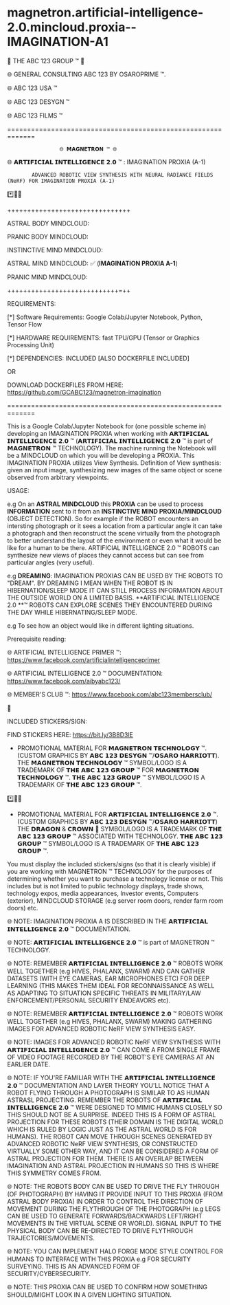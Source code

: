 # magnetron.artificial-intelligence-2.0.mincloud.proxia--IMAGINATION-A1

 
🤖 THE ABC 123 GROUP ™ 🤖

🌐 GENERAL CONSULTING ABC 123 BY OSAROPRIME ™.

🌐 ABC 123 USA ™

🌐 ABC 123 DESYGN ™

🌐 ABC 123 FILMS ™

=============================================================

                     🌐 𝗠𝗔𝗚𝗡𝗘𝗧𝗥𝗢𝗡 ™ 🌐
                     
🌐 𝗔𝗥𝗧𝗜𝗙𝗜𝗖𝗜𝗔𝗟 𝗜𝗡𝗧𝗘𝗟𝗟𝗜𝗚𝗘𝗡𝗖𝗘 𝟮.𝟬 ™ : IMAGINATION PROXIA (A-1)

            ADVANCED ROBOTIC VIEW SYNTHESIS WITH NEURAL RADIANCE FIELDS (NeRF) FOR IMAGINATION PROXIA (A-1)


*️⃣📶🤖

+++++++++++++++++++++++++++++++

ASTRAL BODY MINDCLOUD:

PRANIC BODY MINDCLOUD:

INSTINCTIVE MIND MINDCLOUD:

ASTRAL MIND MINDCLOUD: ✅ (**IMAGINATION PROXIA A-1**)

PRANIC MIND MINDCLOUD: 


++++++++++++++++++++++++++++=++


REQUIREMENTS: 

[*] Software Requirements: Google Colab/Jupyter Notebook, Python, Tensor Flow

[*] HARDWARE REQUIREMENTS: fast TPU/GPU (Tensor or Graphics Processing Unit)

[*] DEPENDENCIES: INCLUDED [ALSO DOCKERFILE INCLUDED] 

OR 

DOWNLOAD DOCKERFILES FROM HERE: https://github.com/GCABC123/magnetron-imagination

=============================================================

This is a Google Colab/Jupyter Notebook for (one possible scheme in) developing an IMAGINATION PROXIA when working with 𝗔𝗥𝗧𝗜𝗙𝗜𝗖𝗜𝗔𝗟 𝗜𝗡𝗧𝗘𝗟𝗟𝗜𝗚𝗘𝗡𝗖𝗘 𝟮.𝟬 ™ (𝗔𝗥𝗧𝗜𝗙𝗜𝗖𝗜𝗔𝗟 𝗜𝗡𝗧𝗘𝗟𝗟𝗜𝗚𝗘𝗡𝗖𝗘 𝟮.𝟬 ™ is part of 𝗠𝗔𝗚𝗡𝗘𝗧𝗥𝗢𝗡 ™ TECHNOLOGY). The machine running the Notebook will be a MINDCLOUD on which you will be developing a PROXIA. This IMAGINATION PROXIA utilizes View Synthesis. Definition of View synthesis: given an input image, synthesizing new images of the same object or scene observed from arbitrary viewpoints.

USAGE:

e.g On an **ASTRAL MINDCLOUD** this **PROXIA** can be used to process **INFORMATION** sent to it from an **INSTINCTIVE MIND PROXIA/MINDCLOUD** (OBJECT DETECTION). So for example if the ROBOT encounters an intersting photograph or it sees a location from a particular angle it can take a photograph and then reconstruct the scene virtually from the photograph to better understand the layout of the environment or even what it would be like for a human to be there. ARTIFICIAL INTELLIGENCE 2.0 ™ ROBOTS can synthesize new views of places they cannot access but can see from particular angles (very useful). 


e.g **DREAMING**: IMAGINATION PROXIAS CAN BE USED BY THE ROBOTS TO "DREAM". BY DREAMING I MEAN WHEN THE ROBOT IS IN HIBERNATION/SLEEP MODE IT CAN STILL PROCESS INFORMATION ABOUT THE OUTSIDE WORLD ON A LIMITED BASIS. **ARTIFICIAL INTELLIGENCE 2.0 **™ ROBOTS CAN EXPLORE SCENES THEY ENCOUNTERED DURING THE DAY WHILE HIBERNATING/SLEEP MODE.

e.g To see how an object would like in different lighting situations.



Prerequisite reading:

🌐 ARTIFICIAL INTELLIGENCE PRIMER ™: https://www.facebook.com/artificialintelligenceprimer

🌐 ARTIFICIAL INTELLIGENCE 2.0 ™ DOCUMENTATION: https://www.facebook.com/aibyabc123/

🌐 MEMBER'S CLUB ™: https://www.facebook.com/abc123membersclub/ 

👑 

INCLUDED STICKERS/SIGN:

FIND STICKERS HERE: https://bit.ly/3B8D3lE

- PROMOTIONAL MATERIAL FOR 𝗠𝗔𝗚𝗡𝗘𝗧𝗥𝗢𝗡 𝗧𝗘𝗖𝗛𝗡𝗢𝗟𝗢𝗚𝗬 ™. (CUSTOM GRAPHICS BY 𝗔𝗕𝗖 𝟭𝟮𝟯 𝗗𝗘𝗦𝗬𝗚𝗡 ™/𝗢𝗦𝗔𝗥𝗢 𝗛𝗔𝗥𝗥𝗜𝗢𝗧𝗧). THE 𝗠𝗔𝗚𝗡𝗘𝗧𝗥𝗢𝗡 𝗧𝗘𝗖𝗛𝗡𝗢𝗟𝗢𝗚𝗬 ™  SYMBOL/LOGO IS A TRADEMARK OF 𝗧𝗛𝗘 𝗔𝗕𝗖 𝟭𝟮𝟯 𝗚𝗥𝗢𝗨𝗣 ™ FOR 𝗠𝗔𝗚𝗡𝗘𝗧𝗥𝗢𝗡 𝗧𝗘𝗖𝗛𝗡𝗢𝗟𝗢𝗚𝗬 ™. 𝗧𝗛𝗘 𝗔𝗕𝗖 𝟭𝟮𝟯 𝗚𝗥𝗢𝗨𝗣 ™ SYMBOL/LOGO IS A TRADEMARK OF 𝗧𝗛𝗘 𝗔𝗕𝗖 𝟭𝟮𝟯 𝗚𝗥𝗢𝗨𝗣 ™.

*️⃣📶🤖

- PROMOTIONAL MATERIAL FOR 𝗔𝗥𝗧𝗜𝗙𝗜𝗖𝗜𝗔𝗟 𝗜𝗡𝗧𝗘𝗟𝗟𝗜𝗚𝗘𝗡𝗖𝗘 𝟮.𝟬 ™. (CUSTOM GRAPHICS BY 𝗔𝗕𝗖 𝟭𝟮𝟯 𝗗𝗘𝗦𝗬𝗚𝗡 ™/𝗢𝗦𝗔𝗥𝗢 𝗛𝗔𝗥𝗥𝗜𝗢𝗧𝗧) THE 𝗗𝗥𝗔𝗚𝗢𝗡 & 𝗖𝗥𝗢𝗪𝗡 👑 SYMBOL/LOGO IS A TRADEMARK OF 𝗧𝗛𝗘 𝗔𝗕𝗖 𝟭𝟮𝟯 𝗚𝗥𝗢𝗨𝗣 ™ ASSOCIATED WITH TECHNOLOGY. 𝗧𝗛𝗘 𝗔𝗕𝗖 𝟭𝟮𝟯 𝗚𝗥𝗢𝗨𝗣 ™ SYMBOL/LOGO IS A TRADEMARK OF 𝗧𝗛𝗘 𝗔𝗕𝗖 𝟭𝟮𝟯 𝗚𝗥𝗢𝗨𝗣 ™.

You must display the included stickers/signs (so that it is clearly visible) if you are working with MAGNETRON ™ TECHNOLOGY for the purposes of determining whether you want to purchase a technology license or not. This includes but is not limited to public technology displays, trade shows, technology expos, media appearances, Investor events, Computers (exterior), MINDCLOUD STORAGE (e.g server room doors, render farm room doors) etc.

🌐 NOTE: IMAGINATION PROXIA A IS DESCRIBED IN THE 𝗔𝗥𝗧𝗜𝗙𝗜𝗖𝗜𝗔𝗟 𝗜𝗡𝗧𝗘𝗟𝗟𝗜𝗚𝗘𝗡𝗖𝗘 𝟮.𝟬 ™ DOCUMENTATION.

🌐 NOTE: 𝗔𝗥𝗧𝗜𝗙𝗜𝗖𝗜𝗔𝗟 𝗜𝗡𝗧𝗘𝗟𝗟𝗜𝗚𝗘𝗡𝗖𝗘 𝟮.𝟬 ™ is part of MAGNETRON ™ TECHNOLOGY.

🌐 NOTE: REMEMBER 𝗔𝗥𝗧𝗜𝗙𝗜𝗖𝗜𝗔𝗟 𝗜𝗡𝗧𝗘𝗟𝗟𝗜𝗚𝗘𝗡𝗖𝗘 𝟮.𝟬 ™ ROBOTS WORK WELL TOGETHER (e.g HIVES, PHALANX, SWARM) AND CAN GATHER DATASETS (WITH EYE CAMERAS, EAR MICROPHONES ETC) FOR DEEP LEARNING (THIS MAKES THEM IDEAL FOR RECONNAISSANCE AS WELL AS ADAPTING TO SITUATION SPECIFIC THREATS IN MILITARY/LAW ENFORCEMENT/PERSONAL SECURITY ENDEAVORS etc). 

🌐 NOTE: REMEMBER 𝗔𝗥𝗧𝗜𝗙𝗜𝗖𝗜𝗔𝗟 𝗜𝗡𝗧𝗘𝗟𝗟𝗜𝗚𝗘𝗡𝗖𝗘 𝟮.𝟬 ™ ROBOTS WORK WELL TOGETHER (e.g HIVES, PHALANX, SWARM) MAKING GATHERING IMAGES FOR ADVANCED ROBOTIC NeRF VIEW SYNTHESIS EASY. 

🌐 NOTE: IMAGES FOR ADVANCED ROBOTIC NeRF VIEW SYNTHESIS WITH 𝗔𝗥𝗧𝗜𝗙𝗜𝗖𝗜𝗔𝗟 𝗜𝗡𝗧𝗘𝗟𝗟𝗜𝗚𝗘𝗡𝗖𝗘 𝟮.𝟬 ™ CAN COME A FROM SINGLE FRAME OF VIDEO FOOTAGE RECORDED BY THE ROBOT'S EYE CAMERAS AT AN EARLIER DATE.

🌐 NOTE: IF YOU'RE FAMILIAR WITH THE 𝗔𝗥𝗧𝗜𝗙𝗜𝗖𝗜𝗔𝗟 𝗜𝗡𝗧𝗘𝗟𝗟𝗜𝗚𝗘𝗡𝗖𝗘 𝟮.𝟬 ™ DOCUMENTATION AND LAYER THEORY YOU'LL NOTICE THAT A ROBOT FLYING THROUGH A PHOTOGRAPH IS SIMILAR TO AS HUMAN ASTRASL PROJECTING. REMEMBER THE ROBOTS OF 𝗔𝗥𝗧𝗜𝗙𝗜𝗖𝗜𝗔𝗟 𝗜𝗡𝗧𝗘𝗟𝗟𝗜𝗚𝗘𝗡𝗖𝗘 𝟮.𝟬 ™ WERE DESIGNED TO MIMIC HUMANS CLOSELY SO THIS SHOULD NOT BE A SURPRISE. INDEED THIS IS A FORM OF ASTRAL PROJECTION FOR THESE ROBOTS (THEIR DOMAIN IS THE DIGITAL WORLD WHICH IS RULED BY LOGIC JUST AS THE ASTRAL WORLD IS FOR HUMANS). THE ROBOT CAN MOVE THROUGH SCENES GENERATED BY ADVANCED ROBOTIC NeRF VIEW SYNTHESIS, OR CONSTRUCTED VIRTUALLY SOME OTHER WAY, AND IT CAN BE CONSIDERED A FORM OF ASTRAL PROJECTION FOR THEM. THERE IS AN OVERLAP BETWEEN IMAGINATION AND ASTRAL PROJECTION IN HUMANS SO THIS IS WHERE THIS SYMMETRY COMES FROM.

🌐 NOTE: THE ROBOTS BODY CAN BE USED TO DRIVE THE FLY THROUGH (OF PHOTOGRAPH) BY HAVING IT PROVIDE INPUT TO THIS PROXIA (FROM ASTRAL BODY PROXIA) IN ORDER TO CONTROL THE DIRECTION OF MOVEMENT DURING THE FLYTHROUGH OF THE PHOTOGRAPH (e.g LEGS CAN BE USED TO GENERATE FORWARDS/BACKWARDS LEFT/RIGHT MOVEMENTS IN THE VIRTUAL SCENE OR WORLD). SIGNAL INPUT TO THE PHYSICAL BODY CAN BE RE-DIRECTED TO DRIVE FLYTHROUGH TRAJECTORIES/MOVEMENTS.

🌐 NOTE: YOU CAN IMPLEMENT HALO FORGE MODE STYLE CONTROL FOR HUMANS TO INTERFACE WITH THIS PROXIA e.g FOR SECURITY SURVEYING. THIS IS AN ADVANCED FORM OF SECURITY/CYBERSECURITY.

🌐 NOTE: THIS PROXIA CAN BE USED TO CONFIRM HOW SOMETHING SHOULD/MIGHT LOOK IN A GIVEN LIGHTING SITUATION.


